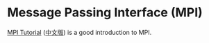 # Message Passing Interface (MPI)

[MPI Tutorial](https://mpitutorial.com/) ([中文版](https://mpitutorial.com/tutorials/mpi-introduction/zh_cn/)) is a good introduction to MPI.


